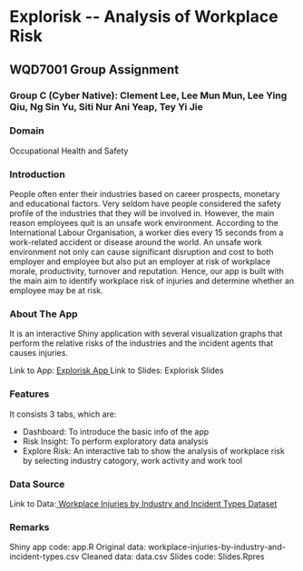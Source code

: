 # Explorisk -- Analysis of Workplace Risk
## WQD7001 Group Assignment
### Group C (Cyber Native): Clement Lee, Lee Mun Mun, Lee Ying Qiu, Ng Sin Yu, Siti Nur Ani Yeap, Tey Yi Jie

### Domain
Occupational Health and Safety

### Introduction
People often enter their industries based on career prospects, monetary and educational factors. Very seldom have people considered the safety profile of the industries that they will be involved in. However, the main reason employees quit is an unsafe work environment. According to the International Labour Organisation, a worker dies every 15 seconds from a work-related accident or disease around the world. An unsafe work environment not only can cause significant disruption and cost to both employer and employee but also put an employer at risk of workplace morale, productivity, turnover and reputation. Hence, our app is built with the main aim to identify workplace risk of injuries and determine whether an employee may be at risk.

### About The App
It is an interactive Shiny application with several visualization graphs that perform the relative risks of the industries and the incident agents that causes injuries.

Link to App: <a href="https://aniyeap.shinyapps.io/analysis_of_work_place_risk/"> Explorisk App </a>
Link to Slides: <a> Explorisk Slides </a>

### Features
It consists 3 tabs, which are:
- Dashboard: To introduce the basic info of the app
- Risk Insight: To perform exploratory data analysis
- Explore Risk: An interactive tab to show the analysis of workplace risk by selecting industry catogory, work activity and work tool

### Data Source
Link to Data:<a href="https://data.gov.sg/dataset/workplace-injuries-annual"> Workplace Injuries by Industry and Incident Types Dataset</a>

### Remarks
Shiny app code: app.R
Original data: workplace-injuries-by-industry-and-incident-types.csv
Cleaned data: data.csv
Slides code: Slides.Rpres
